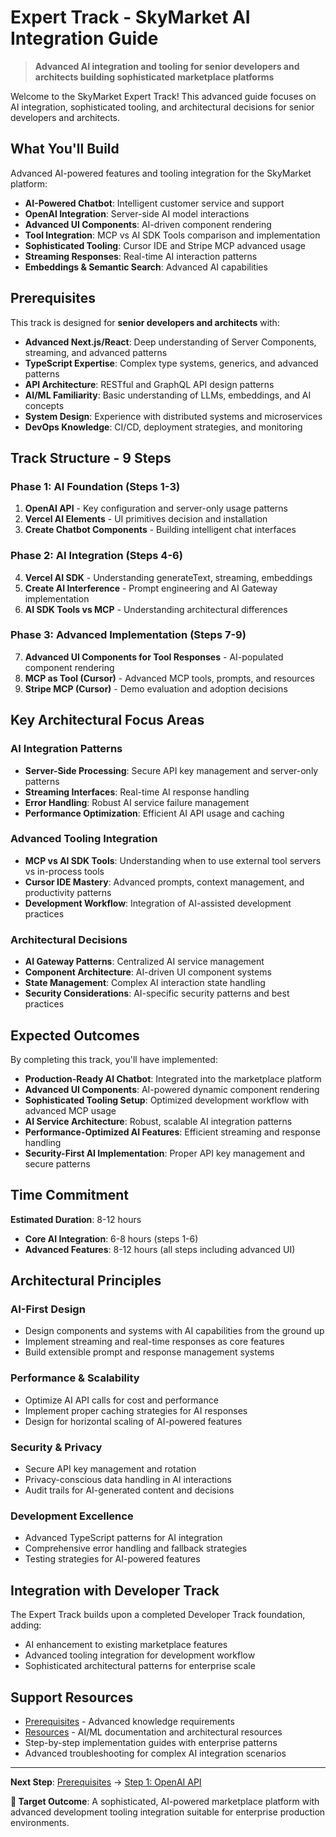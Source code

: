 # Expert Track - SkyMarket AI Integration Guide

> **Advanced AI integration and tooling for senior developers and architects building sophisticated marketplace platforms**

Welcome to the SkyMarket Expert Track! This advanced guide focuses on AI integration, sophisticated tooling, and architectural decisions for senior developers and architects.

## What You'll Build

Advanced AI-powered features and tooling integration for the SkyMarket platform:

- **AI-Powered Chatbot**: Intelligent customer service and support
- **OpenAI Integration**: Server-side AI model interactions
- **Advanced UI Components**: AI-driven component rendering
- **Tool Integration**: MCP vs AI SDK Tools comparison and implementation
- **Sophisticated Tooling**: Cursor IDE and Stripe MCP advanced usage
- **Streaming Responses**: Real-time AI interaction patterns
- **Embeddings & Semantic Search**: Advanced AI capabilities

## Prerequisites

This track is designed for **senior developers and architects** with:

- **Advanced Next.js/React**: Deep understanding of Server Components, streaming, and advanced patterns
- **TypeScript Expertise**: Complex type systems, generics, and advanced patterns
- **API Architecture**: RESTful and GraphQL API design patterns
- **AI/ML Familiarity**: Basic understanding of LLMs, embeddings, and AI concepts
- **System Design**: Experience with distributed systems and microservices
- **DevOps Knowledge**: CI/CD, deployment strategies, and monitoring

## Track Structure - 9 Steps

### Phase 1: AI Foundation (Steps 1-3)
1. **OpenAI API** - Key configuration and server-only usage patterns
2. **Vercel AI Elements** - UI primitives decision and installation  
3. **Create Chatbot Components** - Building intelligent chat interfaces

### Phase 2: AI Integration (Steps 4-6)
4. **Vercel AI SDK** - Understanding generateText, streaming, embeddings
5. **Create AI Interference** - Prompt engineering and AI Gateway implementation
6. **AI SDK Tools vs MCP** - Understanding architectural differences

### Phase 3: Advanced Implementation (Steps 7-9)
7. **Advanced UI Components for Tool Responses** - AI-populated component rendering
8. **MCP as Tool (Cursor)** - Advanced MCP tools, prompts, and resources
9. **Stripe MCP (Cursor)** - Demo evaluation and adoption decisions

## Key Architectural Focus Areas

### AI Integration Patterns
- **Server-Side Processing**: Secure API key management and server-only patterns
- **Streaming Interfaces**: Real-time AI response handling
- **Error Handling**: Robust AI service failure management
- **Performance Optimization**: Efficient AI API usage and caching

### Advanced Tooling Integration  
- **MCP vs AI SDK Tools**: Understanding when to use external tool servers vs in-process tools
- **Cursor IDE Mastery**: Advanced prompts, context management, and productivity patterns
- **Development Workflow**: Integration of AI-assisted development practices

### Architectural Decisions
- **AI Gateway Patterns**: Centralized AI service management
- **Component Architecture**: AI-driven UI component systems
- **State Management**: Complex AI interaction state handling
- **Security Considerations**: AI-specific security patterns and best practices

## Expected Outcomes

By completing this track, you'll have implemented:

- **Production-Ready AI Chatbot**: Integrated into the marketplace platform
- **Advanced UI Components**: AI-powered dynamic component rendering
- **Sophisticated Tooling Setup**: Optimized development workflow with advanced MCP usage
- **AI Service Architecture**: Robust, scalable AI integration patterns
- **Performance-Optimized AI Features**: Efficient streaming and response handling
- **Security-First AI Implementation**: Proper API key management and secure patterns

## Time Commitment

**Estimated Duration**: 8-12 hours
- **Core AI Integration**: 6-8 hours (steps 1-6)
- **Advanced Features**: 8-12 hours (all steps including advanced UI)

## Architectural Principles

### AI-First Design
- Design components and systems with AI capabilities from the ground up
- Implement streaming and real-time responses as core features
- Build extensible prompt and response management systems

### Performance & Scalability
- Optimize AI API calls for cost and performance
- Implement proper caching strategies for AI responses
- Design for horizontal scaling of AI-powered features

### Security & Privacy
- Secure API key management and rotation
- Privacy-conscious data handling in AI interactions
- Audit trails for AI-generated content and decisions

### Development Excellence
- Advanced TypeScript patterns for AI integration
- Comprehensive error handling and fallback strategies
- Testing strategies for AI-powered features

## Integration with Developer Track

The Expert Track builds upon a completed Developer Track foundation, adding:
- AI enhancement to existing marketplace features
- Advanced tooling integration for development workflow
- Sophisticated architectural patterns for enterprise scale

## Support Resources

- [Prerequisites](./prerequisites.md) - Advanced knowledge requirements
- [Resources](./resources.md) - AI/ML documentation and architectural resources
- Step-by-step implementation guides with enterprise patterns
- Advanced troubleshooting for complex AI integration scenarios

---

**Next Step**: [Prerequisites](./prerequisites.md) → [Step 1: OpenAI API](./steps/01-openai-api.md)

**🎯 Target Outcome**: A sophisticated, AI-powered marketplace platform with advanced development tooling integration suitable for enterprise production environments.